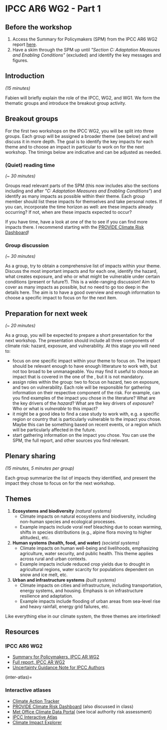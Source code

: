 # IPCC AR6 WG2 - Part 1

## Before the workshop

1. Access the Summary for Policymakers (SPM) from the IPCC AR6 WG2 report [here](https://www.ipcc.ch/report/ar6/wg2/chapter/summary-for-policymakers/).
2. Have a skim through the SPM up until *"Section C: Adaptation Measures and Enabling Conditions"* (excluded) and identify the key messages and figures.

## Introduction

*(15 minutes)*

Fabien will briefly explain the role of the IPCC, WG2, and WG1. We form the thematic groups and introduce the breakout group activity.

## Breakout groups

For the first two workshops on the IPCC WG2, you will be split into three groups. Each group will be assigned a broader theme (see below) and will discuss it in more depth. The goal is to identify the key impacts for each theme and to choose an impact in particular to work on for the next workshop. The timings below are indicative and can be adjusted as needed.

### (Quiet) reading time

*(~ 30 minutes)*

Groups read relevant parts of the SPM (this now includes also the sections including and after *"C: Adaptation Measures and Enabling Conditions"*) and identify as many impacts as possible within their theme. Each group member should list these impacts for themselves and take personal notes. If you can, incorporate the time horizon as well: are these impacts already occurring? If not, when are these impacts expected to occur?

If you have time, have a look at one of the [](inter-atlas) to see if you can find more impacts there. I recommend starting with the [PROVIDE Climate Risk Dashboard](https://climate-risk-dashboard.iiasa.ac.at)!

### Group discussion

*(~ 30 minutes)*

As a group, try to obtain a comprehensive list of impacts within your theme. Discuss the most important impacts and for each one, identify the hazard, what creates exposure, and who or what might be vulnerable under certain conditions (present or future?). This is a wide-ranging discussion! Aim to cover as many impacts as possible, but no need to go too deep in the details here. The aim is to have a good overview and enough information to choose a specific impact to focus on for the next item.

## Preparation for next week

*(~ 20 minutes)*

As a group, you will be expected to prepare a short presentation for the next workshop. The presentation should include all three components of climate risk: hazard, exposure, and vulnerability. At this stage you will need to:

- focus on one specific impact within your theme to focus on. The impact should be relevant enough to have enough litterature to work with, but not too broad to be unmanageable. You may find it useful to choose an impact that is covered in the one of the [](inter-atlas), but it is not mandatory.
- assign roles within the group: two to focus on hazard, two on exposure, and two on vulnerability. Each role will be responsible for gathering information on their respective component of the risk. For example, can you find examples of the impact you chose in the literature? What are the key drivers of the *hazard*? What are the key drivers of *exposure*? Who or what is *vulnerable* to this impact?
- it might be a good idea to find a case study to work with, e.g. a specific region or country that is particularly vulnerable to the impact you chose. Maybe this can be something based on recent events, or a region which will be particularly affected in the future.
- start gathering information on the impact you chose. You can use the SPM, the full report, and other sources you find relevant.

## Plenary sharing

*(15 minutes, 5 minutes per group)*

Each group summarize the list of impacts they identified, and present the impact they chose to focus on for the next workshop.

## Themes

1. **Ecosystems and biodiversity** *(natural systems)*
   - Climate impacts on natural ecosystems and biodiversity, including non-human species and ecological processes.
   - Example impacts include voral reef bleaching due to ocean warming, shifts in species distributions (e.g., alpine flora moving to higher altitudes), etc.
2. **Human systems (health, food, and water)** *(societal systems)*
   - Climate impacts on human well-being and livelihoods, emphasizing agriculture, water security, and public health. This theme applies across rural and urban contexts.
   - Example impacts include reduced crop yields due to drought in agricultural regions, water scarcity for populations dependent on snow and ice melt, etc.
3. **Urban and infrastructure systems** *(built systems)*
   - Climate impacts on cities and infrastructure, including transportation, energy systems, and housing. Emphasis is on infrastructure resilience and adaptation.
   - Example impacts include flooding of urban areas from sea-level rise and heavy rainfall, energy grid failures, etc.

Like everything else in our climate system, the three themes are interlinked!

## Resources

### IPCC AR6 WG2

- [Summary for Policymakers, IPCC AR WG2](https://www.ipcc.ch/report/ar6/wg2/chapter/summary-for-policymakers/)
- [Full report, IPCC AR WG2](https://www.ipcc.ch/report/ar6/wg2/)
- [Uncertainty Guidance Note for IPCC Authors](https://www.ipcc.ch/site/assets/uploads/2017/08/AR5_Uncertainty_Guidance_Note.pdf)

(inter-atlas)=
### Interactive atlases

- [Climate Action Tracker](https://climateactiontracker.org/global/cat-thermometer/)
- [PROVIDE Climate Risk Dashboard](https://climate-risk-dashboard.iiasa.ac.at) (also discussed in class)
- [Met Office Climate Data Portal](https://climatedataportal.metoffice.gov.uk/) (see local authority risk assessment)
- [IPCC Interactive Atlas](https://interactive-atlas.ipcc.ch)
- [Climate Impact Explorer](https://climate-impact-explorer.climateanalytics.org)
